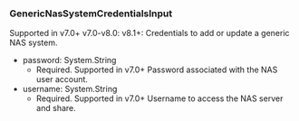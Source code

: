 ### GenericNasSystemCredentialsInput
Supported in v7.0+
v7.0-v8.0:
v8.1+: Credentials to add or update a generic NAS system.

- password: System.String
  - Required. Supported in v7.0+
Password associated with the NAS user account.
- username: System.String
  - Required. Supported in v7.0+
Username to access the NAS server and share.
